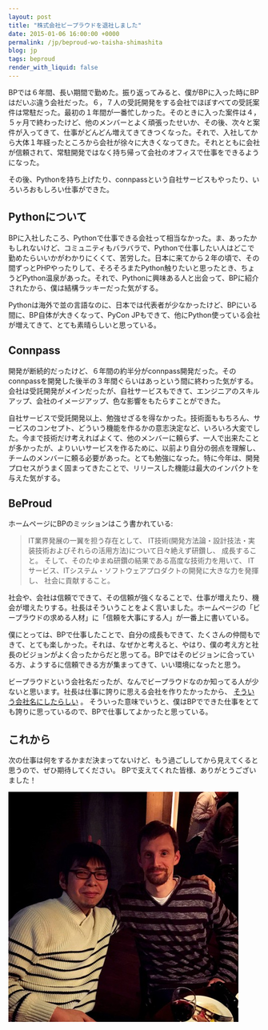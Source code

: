 ```yaml
---
layout: post
title: "株式会社ビープラウドを退社しました"
date: 2015-01-06 16:00:00 +0000
permalink: /jp/beproud-wo-taisha-shimashita
blog: jp
tags: beproud
render_with_liquid: false
---
```


BPでは６年間、長い期間で勤めた。振り返ってみると、僕がBPに入った時にBPはだいぶ違う会社だった。６，７人の受託開発をする会社でほぼすべての受託案件は常駐だった。最初の１年間が一番忙しかった。そのときに入った案件は４，５ヶ月で終わったけど、他のメンバーとよく頑張ったせいか、その後、次々と案件が入ってきて、仕事がどんどん増えてきてきつくなった。それで、入社してから大体１年経ったところから会社が徐々に大きくなってきた。それとともに会社が信頼されて、常駐開発ではなく持ち帰って会社のオフィスで仕事をできるようになった。

その後、Pythonを持ち上げたり、connpassという自社サービスもやったり、いろいろおもしろい仕事ができた。

## Pythonについて

BPに入社したころ、Pythonで仕事できる会社って相当なかった。ま、あったかもしれないけど、コミュニティもバラバラで、Pythonで仕事したい人はどこで勤めたらいいかがわかりにくくて、苦労した。日本に来てから２年の頃で、その間ずっとPHPやったりして、そろそろまたPython触りたいと思ったとき、ちょうどPython温泉があった。それで、Pythonに興味ある人と出会って、BPに紹介されたから、僕は結構ラッキーだった気がする。

Pythonは海外で並の言語なのに、日本では代表者が少なかったけど、BPにいる間に、BP自体が大きくなって、PyCon JPもできて、他にPython使っている会社が増えてきて、とても素晴らしいと思っている。

## Connpass

開発が断続的だったけど、６年間の約半分がconnpass開発だった。そのconnpassを開発した後半の３年間ぐらいはあっという間に終わった気がする。会社は受託開発がメインだったが、自社サービスもできて、エンジニアのスキルアップ、会社のイメージアップ、色な影響をもたらすことができた。

自社サービスで受託開発以上、勉強せざるを得なかった。技術面ももちろん、サービスのコンセプト、どういう機能を作るかの意志決定など、いろいろ大変でした。今まで技術だけ考えればよくて、他のメンバーに頼らず、一人で出来たことが多かったが、よりいいサービスを作るために、以前より自分の弱点を理解し、チームのメンバーに頼る必要があった。とても勉強になった。特に今年は、開発プロセスがうまく固まってきたことで、リリースした機能は最大のインパクトを与えた気がする。

## BeProud

ホームページにBPのミッションはこう書かれている:

> IT業界発展の一翼を担う存在として、 IT技術(開発方法論・設計技法・実装技術およびそれらの活用方法)について日々絶えず研鑽し、 成長すること。
> そして、そのたゆまぬ研鑽の結果である高度な技術力を用いて、 ITサービス、ITシステム・ソフトウェアプロダクトの開発に大きな力を発揮し、 社会に貢献すること。

社会や、会社は信頼でできて、その信頼が強くなることで、仕事が増えたり、機会が増えたりする。社長はそういうことをよく言いました。ホームページの「ビープラウドの求める人材」に「信頼を大事にする人」が一番上に書いている。

僕にとっては、BPで仕事したことで、自分の成長もできて、たくさんの仲間もできて、とても楽しかった。それは、なぜかと考えると、やはり、僕の考え方と社長のビジョンがよく合ったからだと思ってる。BPではそのビジョンに合っている方、ようするに信頼できる方が集まってきて、いい環境になったと思う。

ビープラウドという会社名だったが、なんでビープラウドなのか知ってる人が少ないと思います。社長は仕事に誇りに思える会社を作りたかったから、 [そういう会社名にしたらしい](http://shacho.beproud.jp/entry/20061023/1161534395) 。 そういった意味でいうと、僕はBPでできた仕事をとても誇りに思っているので、BPで仕事してよかったと思っている。

## これから

次の仕事は何をするかまだ決まってないけど、もう過ごししてから見えてくると思うので、ぜひ期待してください。 BPで支えてくれた皆様、ありがとうございました！

![Feiz & Me](/assets/images/729/feiz_medium.jpg)
